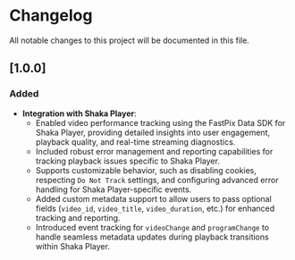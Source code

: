 # Changelog

All notable changes to this project will be documented in this file.

## [1.0.0]

### Added
- **Integration with Shaka Player**:
  - Enabled video performance tracking using the FastPix Data SDK for Shaka Player, providing detailed insights into user engagement, playback quality, and real-time streaming diagnostics.
  - Included robust error management and reporting capabilities for tracking playback issues specific to Shaka Player.
  - Supports customizable behavior, such as disabling cookies, respecting `Do Not Track` settings, and configuring advanced error handling for Shaka Player-specific events.
  - Added custom metadata support to allow users to pass optional fields (`video_id`, `video_title`, `video_duration`, etc.) for enhanced tracking and reporting.
  - Introduced event tracking for `videoChange` and `programChange` to handle seamless metadata updates during playback transitions within Shaka Player.
